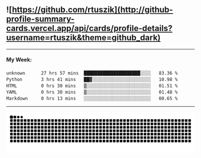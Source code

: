 ## ![https://github.com/rtuszik](http://github-profile-summary-cards.vercel.app/api/cards/profile-details?username=rtuszik&theme=github_dark)

---
#### My Week:

<!--START_SECTION:waka-->

```txt
unknown      27 hrs 57 mins  █████████████████████░░░░   83.36 %
Python       3 hrs 41 mins   ██▓░░░░░░░░░░░░░░░░░░░░░░   10.98 %
HTML         0 hrs 30 mins   ▒░░░░░░░░░░░░░░░░░░░░░░░░   01.51 %
YAML         0 hrs 30 mins   ▒░░░░░░░░░░░░░░░░░░░░░░░░   01.48 %
Markdown     0 hrs 13 mins   ░░░░░░░░░░░░░░░░░░░░░░░░░   00.65 %
```

<!--END_SECTION:waka-->

---

![](https://raw.githubusercontent.com/rtuszik/rtuszik/output/github-contribution-grid-snake-dark.svg)
